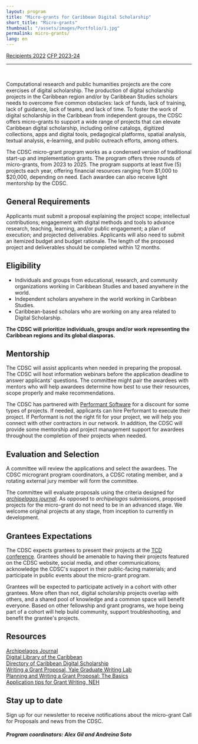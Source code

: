 ```yaml
---
layout: program
title: "Micro-grants for Caribbean Digital Scholarship"
short_title: "Micro-grants"
thumbnail: "/assets/images/Portfolio/1.jpg"
permalink: micro-grants/
lang: en
---
```


<div class="project-demo-btn">
        <a class="btn project-btn" href="{{site.baseurl}}/microgrant-recipients-2022/">Recipients 2022</a>        <a class="btn project-btn" href="{{site.baseurl}}/microgrant-recipients-2022/">CFP 2023-24</a>
</div>

<hr>
<br>
<div class="portfolio-details">
     <p>Computational research and public humanities projects are the core
exercises of digital scholarship. The production of digital scholarship
projects in the Caribbean region and/or by Caribbean Studies scholars
needs to overcome five common obstacles: lack of funds, lack of
training, lack of guidance, lack of teams, and lack of time. To foster
the work of digital scholarship in the Caribbean from independent
groups, the CDSC offers micro-grants to support a wide range of projects
that can elevate Caribbean digital scholarship, including online
catalogs, digitized collections, apps and digital tools, pedagogical
platforms, spatial analysis, textual analysis, e-learning, and public
outreach efforts, among others.</p>
<p>The CDSC micro-grant program works as a condensed version of
traditional start-up and implementation grants. The program offers three
rounds of micro-grants, from 2023 to 2025. The program supports at least
five (5) projects each year, offering financial resources ranging from
$1,000 to $20,000, depending on need. Each awardee can also receive
light mentorship by the CDSC.</p>
<h2 id="section"></h2>
<h2 id="general-requirements">General Requirements </h2>
<p>Applicants must submit a proposal explaining the project scope;
intellectual contributions; engagement with digital methods and tools to
advance research, teaching, learning, and/or public engagement; a plan
of execution; and projected deliverables. Applicants will also need to
submit an itemized budget and budget rationale. The length of the
proposed project and deliverables should be completed within 12
months.</p>
<h2 id="section-1"></h2>
<h2 id="eligibility">Eligibility </h2>
<ul>
<li>Individuals and groups from educational, research, and community
organizations working in Caribbean Studies and based anywhere in the
world.</li>
<li>Independent scholars anywhere in the world working in Caribbean
Studies.</li>
<li>Caribbean-based scholars who are working on any area related to
Digital Scholarship.</li>
</ul>
<p><strong>The CDSC will prioritize individuals, groups and/or work
representing the Caribbean regions and its global
diasporas.</strong></p>
<h2 id="section-2"></h2>
<h2 id="mentorship">Mentorship </h2>
<p>The CDSC will assist applicants when needed in preparing the
proposal. The CDSC will host information webinars before the application
deadline to answer applicants' questions. The committee might pair the
awardees with mentors who will help awardees determine how best to use
their resources, scope properly and make recommendations.</p>
<p>The CDSC has partnered with <a
href="https://www.performantsoftware.com/"><u>Performant
Software</u></a> for a discount for some types of projects. If needed,
applicants can hire Performant to execute their project. If Performant
is not the right fit for your project, we will help you connect with
other contractors in our network. In addition, the CDSC will provide
some mentorship and project management support for awardees throughout
the completion of their projects when needed.</p>
<h2 id="evaluation-and-selection">Evaluation and Selection </h2>
<p>A committee will review the applications and select the awardees. The
CDSC microgrant program coordinators, a CDSC rotating member, and a
rotating external jury member will form the committee.</p>
<p>The committee will evaluate proposals using the criteria designed for
<a href="https://archipelagosjournal.org/reviewers.html"
target="_blank"><em>archipelagos journal</em></a>.
As opposed to <em>archipelagos</em> submissions, proposed
projects for the micro-grant do not need to be in an advanced stage. We
welcome original projects at any stage, from inception to currently in
development.</p>
<h2 id="section-3"></h2>
<h2 id="grantees-expectations">Grantees Expectations</h2>
<p>The CDSC expects grantees to present their projects at the <a
href="http://caribbeandigitalnyc.net/"><u>TCD conference</u></a>.
Grantees should be amenable to having their projects featured on the
CDSC website, social media, and other communications; acknowledge the
CDSC's support in their public-facing materials; and participate in
public events about the micro-grant program.</p>
<p>Grantees will be expected to participate actively in a cohort with
other grantees. More often than not, digital scholarship projects
overlap with others, and a shared pool of knowledge and a common space
will benefit everyone. Based on other fellowship and grant programs, we
hope being part of a cohort will help build community, support
troubleshooting, and benefit the grantee's projects.</p>
<h2 id="section-4"></h2>
<h2 id="resources">Resources </h2>
<p><a href="https://archipelagosjournal.org/index.html"><u>Archipelagos
Journal</u></a><br><a href="https://www.dloc.com/"><u>Digital Library of the
Caribbean</u></a><br><a href="https://caribbeandigitalnyc.net/caridischo/"><u>Directory of
Caribbean Digital Scholarship</u></a><br><a
href="https://poorvucenter.yale.edu/sites/default/files/files/writing_a_grant_proposal_in_the_sciences-1.pdf"><u>Writing
a Grant Proposal, Yale Graduate Writing Lab</u></a><br><a
href="https://writing.wisc.edu/handbook/assignments/grants-2/"><u>Planning
and Writing a Grant Proposal: The Basics</u></a><br><a
href="https://www.neh.gov/sites/default/files/inline-files/Application%20tips.pdf"><u>Application
tips for Grant Writing, NEH</u></a></p>
<h2 id="stay-up-to-date">Stay up to date</h2>
<p>Sign up for our newsletter to receive notifications about the
micro-grant Call for Proposals and news from the CDSC.</p>
<p>
<h5>Program coordinators: Alex Gil and Andreina
Soto</h5>
</p>
</div>

